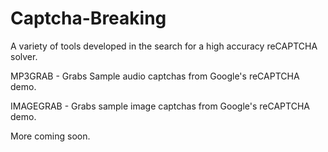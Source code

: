 Captcha-Breaking
================

A variety of tools developed in the search for a high accuracy reCAPTCHA solver.


MP3GRAB - Grabs Sample audio captchas from Google's reCAPTCHA demo.

IMAGEGRAB - Grabs sample image captchas from Google's reCAPTCHA demo.

More coming soon.
